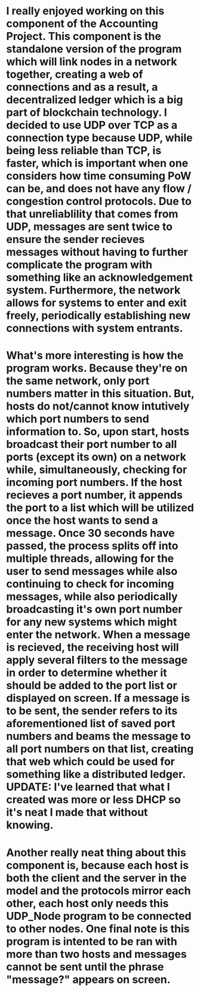 # I really enjoyed working on this component of the Accounting Project. This component is the standalone version of the program which will link nodes in a network together, creating a web of connections and as a result, a decentralized ledger which is a big part of blockchain technology. I decided to use UDP over TCP as a connection type because UDP, while being less reliable than TCP, is faster, which is important when one considers how time consuming PoW can be, and does not have any flow / congestion control protocols. Due to that unreliablility that comes from UDP, messages are sent twice to ensure the sender recieves messages without having to further complicate the program with something like an acknowledgement system. Furthermore, the network allows for systems to enter and exit freely, periodically establishing new connections with system entrants.
# 
# What's more interesting is how the program works. Because they're on the same network, only port numbers matter in this situation. But, hosts do not/cannot know intutively which port numbers to send information to. So, upon start, hosts broadcast their port number to all ports (except its own) on a network while, simultaneously, checking for incoming port numbers. If the host recieves a port number, it appends the port to a list which will be utilized once the host wants to send a message. Once 30 seconds have passed, the process splits off into multiple threads, allowing for the user to send messages while also continuing to check for incoming messages, while also periodically broadcasting it's own port number for any new systems which might enter the network. When a message is recieved, the receiving host will apply several filters to the message in order to determine whether it should be added to the port list or displayed on screen. If a message is to be sent, the sender refers to its aforementioned list of saved port numbers and beams the message to all port numbers on that list, creating that web which could be used for something like a distributed ledger. UPDATE: I've learned that what I created was more or less DHCP so it's neat I made that without knowing.
#
# Another really neat thing about this component is, because each host is both the client and the server in the model and the protocols mirror each other, each host only needs this UDP_Node program to be connected to other nodes. One final note is this program is intented to be ran with more than two hosts and messages cannot be sent until the phrase "message?" appears on screen.
